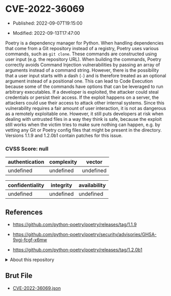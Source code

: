 # CVE-2022-36069

- Published: 2022-09-07T19:15:00

- Modified: 2022-09-13T17:47:00

Poetry is a dependency manager for Python. When handling dependencies that come from a Git repository instead of a registry, Poetry uses various commands, such as `git clone`. These commands are constructed using user input (e.g. the repository URL). When building the commands, Poetry correctly avoids Command Injection vulnerabilities by passing an array of arguments instead of a command string. However, there is the possibility that a user input starts with a dash (`-`) and is therefore treated as an optional argument instead of a positional one. This can lead to Code Execution because some of the commands have options that can be leveraged to run arbitrary executables. If a developer is exploited, the attacker could steal credentials or persist their access. If the exploit happens on a server, the attackers could use their access to attack other internal systems. Since this vulnerability requires a fair amount of user interaction, it is not as dangerous as a remotely exploitable one. However, it still puts developers at risk when dealing with untrusted files in a way they think is safe, because the exploit still works when the victim tries to make sure nothing can happen, e.g. by vetting any Git or Poetry config files that might be present in the directory. Versions 1.1.9 and 1.2.0b1 contain patches for this issue.

### CVSS Score: **null**

| authentication | complexity | vector |
| --- | --- | --- |
| undefined | undefined | undefined |

| confidentiality | integrity | availability |
| --- | --- | --- |
| undefined | undefined | undefined |

## References

* https://github.com/python-poetry/poetry/releases/tag/1.1.9

* https://github.com/python-poetry/poetry/security/advisories/GHSA-9xgj-fcgf-x6mw

* https://github.com/python-poetry/poetry/releases/tag/1.2.0b1

<details>
<summary>About this repository</summary> 

  This repository is part of the project [Live Hack CVE](https://github.com/Live-Hack-CVE). Main website can be found [www.live-hack.org](https://www.live-hack.org) 
  
  Made by [Sn0wAlice](https://github.com/Sn0wAlice) for the people that care about security and need to have a feed of the latest CVEs. Hope you enjoy it, don't forget to star the repo and follow me on [Twitter](https://twitter.com/Sn0wAlice) and [Github](https://github.com/Sn0wAlice). And that is my [personnal website](https://www.alice-snow.me/)

  - [Home Page](https://github.com/Live-Hack-CVE)
  - [Framework](https://github.com/Live-Hack-CVE/cve-framework)
  - [CVE database](https://github.com/Live-Hack-CVE/full_database)
  - [Changelog](https://github.com/Live-Hack-CVE/Changelog)
</details>

## Brut File

* [CVE-2022-36069.json](https://raw.githubusercontent.com/Live-Hack-CVE/full_database/main/cves/2022/CVE-2022-36069.json)

